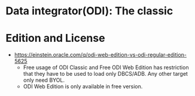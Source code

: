 # Data integrator(ODI): The classic

# Edition and License
- https://einstein.oracle.com/q/odi-web-edition-vs-odi-regular-edition-5625
  - Free usage of ODI Classic and Free ODI Web Edition has restriction that they have to be used to load only DBCS/ADB. Any other target only need BYOL.
  - ODI Web Edition is only available in free version.
		

